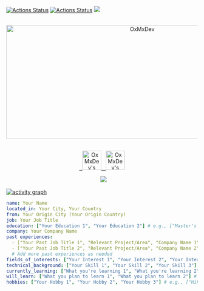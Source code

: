 [![Actions Status](https://github.com/OxMxDev/OxMxDev/workflows/wakatime-stats/badge.svg)](https://github.com/OxMxDev/OxMxDev/actions)
[![Actions Status](https://github.com/OxMxDev/OxMxDev/workflows/update-gh-activity/badge.svg)](https://github.com/OxMxDev/OxMxDev/actions)
![](https://visitor-badge.glitch.me/badge?page_id=OxMxDev.OxMxDev)

<p align="center">
  <img src="https://socialify.git.ci/OxMxDev/OxMxDev/image?font=Source%20Code%20Pro&forks=1&issues=1&language=1&name=1&owner=1&pattern=Plus&pulls=1&stargazers=1&theme=Dark" alt="OxMxDev" width="700" height="300" />
</p>

<p align="center">
<br/>
<a href="YOUR_LINKEDIN_PROFILE_URL">
  <img alt="OxMxDev's LinkdeIN" width="50px" src="https://user-images.githubusercontent.com/43545812/144035037-0f415fc7-9f96-4517-a370-ccc6e78a714b.png" />
</a>
<a href="YOUR_SPOTIFY_PROFILE_URL">
  <img alt="OxMxDev's Spotify" width="50px" src="https://user-images.githubusercontent.com/43545812/144035120-1ad5169b-91c7-4078-bef9-6a82c733f373.png" />
</a>
<br>
</p>

<p align="center">
  <img alig src="https://github-profile-trophy.vercel.app/?username=OxMxDev&theme=onedark&column=-1" />
</p>

[![activity graph](https://github-readme-activity-graph.vercel.app/graph?username=OxMxDev&theme=github-dark-dimmed&custom_title=OxMxDev%20Activity%20Graph&hide_border=true)](https://github.com/ashutosh00710/github-readme-activity-graph)

```yaml
name: Your Name
located_in: Your City, Your Country
from: Your Origin City (Your Origin Country)
job: Your Job Title
education: ["Your Education 1", "Your Education 2"] # e.g., ["Master's in Computer Science", "Bachelor's in Software Engineering"]
company: Your Company Name
past experiences:
  - ["Your Past Job Title 1", "Relevant Project/Area", "Company Name 1", "Location 1", "Start Year-End Year"]
  - ["Your Past Job Title 2", "Relevant Project/Area", "Company Name 2", "Location 2", "Start Year-End Year"]
  # Add more past experiences as needed
fields_of_interests: ["Your Interest 1", "Your Interest 2", "Your Interest 3"] # e.g., ["Web Development", "Machine Learning", "Cloud Computing"]
technical_background: ["Your Skill 1", "Your Skill 2", "Your Skill 3"] # e.g., ["Frontend Development", "Backend Development", "Database Management"]
currently_learning: ["What you're learning 1", "What you're learning 2"] # e.g., ["New Framework", "New Language"]
will_learn: ["What you plan to learn 1", "What you plan to learn 2"] # e.g., ["Advanced AI", "Blockchain"]
hobbies: ["Your Hobby 1", "Your Hobby 2", "Your Hobby 3"] # e.g., ["Hiking", "Photography", "Reading"]
